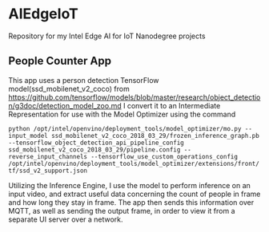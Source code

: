 # AIEdgeIoT

Repository for my Intel Edge AI for IoT Nanodegree projects

## People Counter App

This app uses a person detection TensorFlow model(ssd_mobilenet_v2_coco) from https://github.com/tensorflow/models/blob/master/research/object_detection/g3doc/detection_model_zoo.md 
I convert it to an Intermediate Representation for use with the Model Optimizer using the command

`python /opt/intel/openvino/deployment_tools/model_optimizer/mo.py --input_model ssd_mobilenet_v2_coco_2018_03_29/frozen_inference_graph.pb --tensorflow_object_detection_api_pipeline_config ssd_mobilenet_v2_coco_2018_03_29/pipeline.config --reverse_input_channels --tensorflow_use_custom_operations_config /opt/intel/openvino/deployment_tools/model_optimizer/extensions/front/tf/ssd_v2_support.json
`

Utilizing the Inference Engine, I use the model to perform inference on an input video, and extract useful data concerning the count of people in frame and how long they stay in frame. The app then sends this information over MQTT, as well as sending the output frame, in order to view it from a separate UI server over a network.

